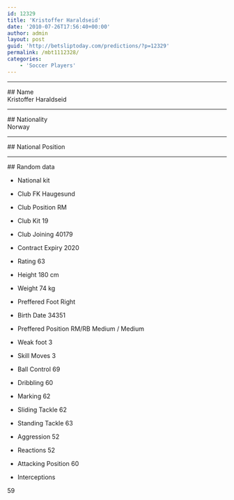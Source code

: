 ```yaml
---
id: 12329
title: 'Kristoffer Haraldseid'
date: '2010-07-26T17:56:40+00:00'
author: admin
layout: post
guid: 'http://betsliptoday.com/predictions/?p=12329'
permalink: /mbt1112328/
categories:
    - 'Soccer Players'
---
```


- - - - - -

\## Name  
 Kristoffer Haraldseid

- - - - - -

\## Nationality  
 Norway

- - - - - -

\## National Position

- - - - - -

\## Random data

- National kit
- Club
 FK Haugesund

- Club Position
 RM

- Club Kit
 19

- Club Joining
 40179

- Contract Expiry
 2020

- Rating
 63

- Height
 180 cm

- Weight
 74 kg

- Preffered Foot
 Right

- Birth Date
 34351

- Preffered Position
 RM/RB Medium / Medium

- Weak foot
 3

- Skill Moves
 3

- Ball Control
 69

- Dribbling
 60

- Marking
 62

- Sliding Tackle
 62

- Standing Tackle
 63

- Aggression
 52

- Reactions
 52

- Attacking Position
 60

- Interceptions

 59